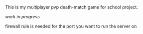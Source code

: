 This is my multiplayer pvp death-match game for school project.

*work in progress*

firewall rule is needed for the port you want to run the server on
